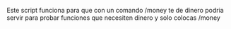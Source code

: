 Este script funciona para que con un comando /money te de dinero podria servir para probar funciones que necesiten dinero y solo colocas /money
